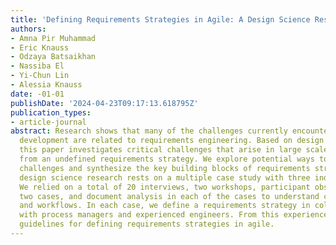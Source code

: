 ```yaml
---
title: 'Defining Requirements Strategies in Agile: A Design Science Research'
authors:
- Amna Pir Muhammad
- Eric Knauss
- Odzaya Batsaikhan
- Nassiba El
- Yi-Chun Lin
- Alessia Knauss
date: -01-01
publishDate: '2024-04-23T09:17:13.618795Z'
publication_types:
- article-journal
abstract: Research shows that many of the challenges currently encountered with agile
  development are related to requirements engineering. Based on design science research,
  this paper investigates critical challenges that arise in large scale agile development
  from an undefined requirements strategy. We explore potential ways to address these
  challenges and synthesize the key building blocks of requirements strategies. Our
  design science research rests on a multiple case study with three industrial cases.
  We relied on a total of 20 interviews, two workshops, participant observation in
  two cases, and document analysis in each of the cases to understand concrete challenges
  and workflows. In each case, we define a requirements strategy in collaboration
  with process managers and experienced engineers. From this experience, we extract
  guidelines for defining requirements strategies in agile.
---
```

